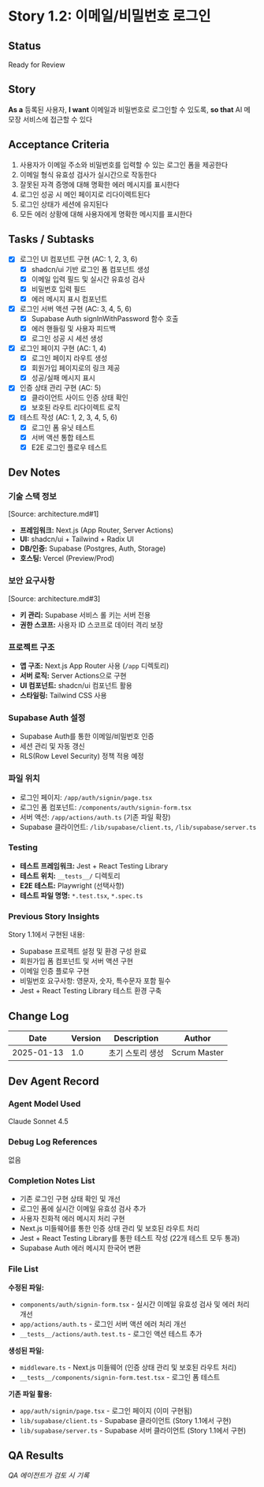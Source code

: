 # Story 1.2: 이메일/비밀번호 로그인

## Status
Ready for Review

## Story

**As a** 등록된 사용자,
**I want** 이메일과 비밀번호로 로그인할 수 있도록,
**so that** AI 메모장 서비스에 접근할 수 있다

## Acceptance Criteria

1. 사용자가 이메일 주소와 비밀번호를 입력할 수 있는 로그인 폼을 제공한다
2. 이메일 형식 유효성 검사가 실시간으로 작동한다
3. 잘못된 자격 증명에 대해 명확한 에러 메시지를 표시한다
4. 로그인 성공 시 메인 페이지로 리다이렉트된다
5. 로그인 상태가 세션에 유지된다
6. 모든 에러 상황에 대해 사용자에게 명확한 메시지를 표시한다

## Tasks / Subtasks

- [x] 로그인 UI 컴포넌트 구현 (AC: 1, 2, 3, 6)
  - [x] shadcn/ui 기반 로그인 폼 컴포넌트 생성
  - [x] 이메일 입력 필드 및 실시간 유효성 검사
  - [x] 비밀번호 입력 필드
  - [x] 에러 메시지 표시 컴포넌트
- [x] 로그인 서버 액션 구현 (AC: 3, 4, 5, 6)
  - [x] Supabase Auth signInWithPassword 함수 호출
  - [x] 에러 핸들링 및 사용자 피드백
  - [x] 로그인 성공 시 세션 생성
- [x] 로그인 페이지 구현 (AC: 1, 4)
  - [x] 로그인 페이지 라우트 생성
  - [x] 회원가입 페이지로의 링크 제공
  - [x] 성공/실패 메시지 표시
- [x] 인증 상태 관리 구현 (AC: 5)
  - [x] 클라이언트 사이드 인증 상태 확인
  - [x] 보호된 라우트 리다이렉트 로직
- [x] 테스트 작성 (AC: 1, 2, 3, 4, 5, 6)
  - [x] 로그인 폼 유닛 테스트
  - [x] 서버 액션 통합 테스트
  - [x] E2E 로그인 플로우 테스트

## Dev Notes

### 기술 스택 정보
[Source: architecture.md#1]
- **프레임워크:** Next.js (App Router, Server Actions)
- **UI:** shadcn/ui + Tailwind + Radix UI
- **DB/인증:** Supabase (Postgres, Auth, Storage)
- **호스팅:** Vercel (Preview/Prod)

### 보안 요구사항
[Source: architecture.md#3]
- **키 관리:** Supabase 서비스 롤 키는 서버 전용
- **권한 스코프:** 사용자 ID 스코프로 데이터 격리 보장

### 프로젝트 구조
- **앱 구조:** Next.js App Router 사용 (`/app` 디렉토리)
- **서버 로직:** Server Actions으로 구현
- **UI 컴포넌트:** shadcn/ui 컴포넌트 활용
- **스타일링:** Tailwind CSS 사용

### Supabase Auth 설정
- Supabase Auth를 통한 이메일/비밀번호 인증
- 세션 관리 및 자동 갱신
- RLS(Row Level Security) 정책 적용 예정

### 파일 위치
- 로그인 페이지: `/app/auth/signin/page.tsx`
- 로그인 폼 컴포넌트: `/components/auth/signin-form.tsx`
- 서버 액션: `/app/actions/auth.ts` (기존 파일 확장)
- Supabase 클라이언트: `/lib/supabase/client.ts`, `/lib/supabase/server.ts`

### Testing
- **테스트 프레임워크:** Jest + React Testing Library
- **테스트 위치:** `__tests__/` 디렉토리
- **E2E 테스트:** Playwright (선택사항)
- **테스트 파일 명명:** `*.test.tsx`, `*.spec.ts`

### Previous Story Insights
Story 1.1에서 구현된 내용:
- Supabase 프로젝트 설정 및 환경 구성 완료
- 회원가입 폼 컴포넌트 및 서버 액션 구현
- 이메일 인증 플로우 구현
- 비밀번호 요구사항: 영문자, 숫자, 특수문자 포함 필수
- Jest + React Testing Library 테스트 환경 구축

## Change Log

| Date | Version | Description | Author |
|------|---------|-------------|--------|
| 2025-01-13 | 1.0 | 초기 스토리 생성 | Scrum Master |

## Dev Agent Record

### Agent Model Used
Claude Sonnet 4.5

### Debug Log References
없음

### Completion Notes List
- 기존 로그인 구현 상태 확인 및 개선
- 로그인 폼에 실시간 이메일 유효성 검사 추가
- 사용자 친화적 에러 메시지 처리 구현
- Next.js 미들웨어를 통한 인증 상태 관리 및 보호된 라우트 처리
- Jest + React Testing Library를 통한 테스트 작성 (22개 테스트 모두 통과)
- Supabase Auth 에러 메시지 한국어 변환

### File List
**수정된 파일:**
- `components/auth/signin-form.tsx` - 실시간 이메일 유효성 검사 및 에러 처리 개선
- `app/actions/auth.ts` - 로그인 서버 액션 에러 처리 개선
- `__tests__/actions/auth.test.ts` - 로그인 액션 테스트 추가

**생성된 파일:**
- `middleware.ts` - Next.js 미들웨어 (인증 상태 관리 및 보호된 라우트 처리)
- `__tests__/components/signin-form.test.tsx` - 로그인 폼 테스트

**기존 파일 활용:**
- `app/auth/signin/page.tsx` - 로그인 페이지 (이미 구현됨)
- `lib/supabase/client.ts` - Supabase 클라이언트 (Story 1.1에서 구현)
- `lib/supabase/server.ts` - Supabase 서버 클라이언트 (Story 1.1에서 구현)

## QA Results
*QA 에이전트가 검토 시 기록*
